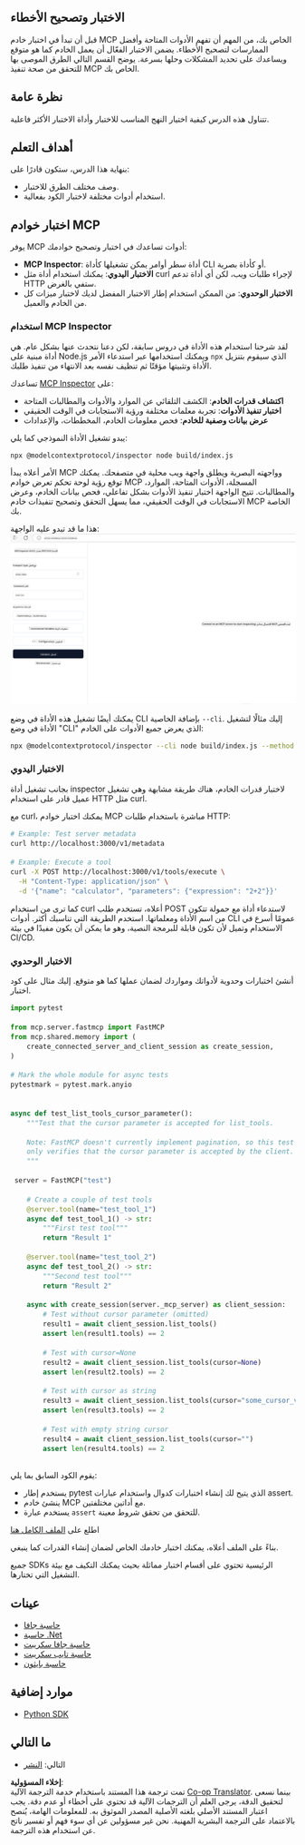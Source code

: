 <!--
CO_OP_TRANSLATOR_METADATA:
{
  "original_hash": "4e34e34e84f013e73c7eaa6d09884756",
  "translation_date": "2025-07-13T21:56:59+00:00",
  "source_file": "03-GettingStarted/08-testing/README.md",
  "language_code": "ar"
}
-->
## الاختبار وتصحيح الأخطاء

قبل أن تبدأ في اختبار خادم MCP الخاص بك، من المهم أن تفهم الأدوات المتاحة وأفضل الممارسات لتصحيح الأخطاء. يضمن الاختبار الفعّال أن يعمل الخادم كما هو متوقع ويساعدك على تحديد المشكلات وحلها بسرعة. يوضح القسم التالي الطرق الموصى بها للتحقق من صحة تنفيذ MCP الخاص بك.

## نظرة عامة

تتناول هذه الدرس كيفية اختيار النهج المناسب للاختبار وأداة الاختبار الأكثر فاعلية.

## أهداف التعلم

بنهاية هذا الدرس، ستكون قادرًا على:

- وصف مختلف الطرق للاختبار.
- استخدام أدوات مختلفة لاختبار الكود بفعالية.

## اختبار خوادم MCP

يوفر MCP أدوات تساعدك في اختبار وتصحيح خوادمك:

- **MCP Inspector**: أداة سطر أوامر يمكن تشغيلها كأداة CLI أو كأداة بصرية.
- **الاختبار اليدوي**: يمكنك استخدام أداة مثل curl لإجراء طلبات ويب، لكن أي أداة تدعم HTTP ستفي بالغرض.
- **الاختبار الوحدوي**: من الممكن استخدام إطار الاختبار المفضل لديك لاختبار ميزات كل من الخادم والعميل.

### استخدام MCP Inspector

لقد شرحنا استخدام هذه الأداة في دروس سابقة، لكن دعنا نتحدث عنها بشكل عام. هي أداة مبنية على Node.js ويمكنك استخدامها عبر استدعاء الأمر `npx` الذي سيقوم بتنزيل الأداة وتثبيتها مؤقتًا ثم تنظيف نفسه بعد الانتهاء من تنفيذ طلبك.

تساعدك [MCP Inspector](https://github.com/modelcontextprotocol/inspector) على:

- **اكتشاف قدرات الخادم**: الكشف التلقائي عن الموارد والأدوات والمطالبات المتاحة
- **اختبار تنفيذ الأدوات**: تجربة معلمات مختلفة ورؤية الاستجابات في الوقت الحقيقي
- **عرض بيانات وصفية للخادم**: فحص معلومات الخادم، المخططات، والإعدادات

يبدو تشغيل الأداة النموذجي كما يلي:

```bash
npx @modelcontextprotocol/inspector node build/index.js
```

الأمر أعلاه يبدأ MCP وواجهته البصرية ويطلق واجهة ويب محلية في متصفحك. يمكنك توقع رؤية لوحة تحكم تعرض خوادم MCP المسجلة، الأدوات المتاحة، الموارد، والمطالبات. تتيح الواجهة اختبار تنفيذ الأدوات بشكل تفاعلي، فحص بيانات الخادم، وعرض الاستجابات في الوقت الحقيقي، مما يسهل التحقق وتصحيح تنفيذات خادم MCP الخاصة بك.

هذا ما قد تبدو عليه الواجهة: ![Inspector](../../../../translated_images/connect.141db0b2bd05f096fb1dd91273771fd8b2469d6507656c3b0c9df4b3c5473929.ar.png)

يمكنك أيضًا تشغيل هذه الأداة في وضع CLI بإضافة الخاصية `--cli`. إليك مثالًا لتشغيل الأداة في وضع "CLI" الذي يعرض جميع الأدوات على الخادم:

```sh
npx @modelcontextprotocol/inspector --cli node build/index.js --method tools/list
```

### الاختبار اليدوي

بجانب تشغيل أداة inspector لاختبار قدرات الخادم، هناك طريقة مشابهة وهي تشغيل عميل قادر على استخدام HTTP مثل curl.

مع curl، يمكنك اختبار خوادم MCP مباشرة باستخدام طلبات HTTP:

```bash
# Example: Test server metadata
curl http://localhost:3000/v1/metadata

# Example: Execute a tool
curl -X POST http://localhost:3000/v1/tools/execute \
  -H "Content-Type: application/json" \
  -d '{"name": "calculator", "parameters": {"expression": "2+2"}}'
```

كما ترى من استخدام curl أعلاه، تستخدم طلب POST لاستدعاء أداة مع حمولة تتكون من اسم الأداة ومعلماتها. استخدم الطريقة التي تناسبك أكثر. أدوات CLI عمومًا أسرع في الاستخدام وتميل لأن تكون قابلة للبرمجة النصية، وهو ما يمكن أن يكون مفيدًا في بيئة CI/CD.

### الاختبار الوحدوي

أنشئ اختبارات وحدوية لأدواتك ومواردك لضمان عملها كما هو متوقع. إليك مثال على كود اختبار.

```python
import pytest

from mcp.server.fastmcp import FastMCP
from mcp.shared.memory import (
    create_connected_server_and_client_session as create_session,
)

# Mark the whole module for async tests
pytestmark = pytest.mark.anyio


async def test_list_tools_cursor_parameter():
    """Test that the cursor parameter is accepted for list_tools.

    Note: FastMCP doesn't currently implement pagination, so this test
    only verifies that the cursor parameter is accepted by the client.
    """

 server = FastMCP("test")

    # Create a couple of test tools
    @server.tool(name="test_tool_1")
    async def test_tool_1() -> str:
        """First test tool"""
        return "Result 1"

    @server.tool(name="test_tool_2")
    async def test_tool_2() -> str:
        """Second test tool"""
        return "Result 2"

    async with create_session(server._mcp_server) as client_session:
        # Test without cursor parameter (omitted)
        result1 = await client_session.list_tools()
        assert len(result1.tools) == 2

        # Test with cursor=None
        result2 = await client_session.list_tools(cursor=None)
        assert len(result2.tools) == 2

        # Test with cursor as string
        result3 = await client_session.list_tools(cursor="some_cursor_value")
        assert len(result3.tools) == 2

        # Test with empty string cursor
        result4 = await client_session.list_tools(cursor="")
        assert len(result4.tools) == 2
    
```

يقوم الكود السابق بما يلي:

- يستخدم إطار pytest الذي يتيح لك إنشاء اختبارات كدوال واستخدام عبارات assert.
- ينشئ خادم MCP مع أداتين مختلفتين.
- يستخدم عبارة `assert` للتحقق من تحقق شروط معينة.

اطلع على [الملف الكامل هنا](https://github.com/modelcontextprotocol/python-sdk/blob/main/tests/client/test_list_methods_cursor.py)

بناءً على الملف أعلاه، يمكنك اختبار خادمك الخاص لضمان إنشاء القدرات كما ينبغي.

جميع SDKs الرئيسية تحتوي على أقسام اختبار مماثلة بحيث يمكنك التكيف مع بيئة التشغيل التي تختارها.

## عينات

- [حاسبة جافا](../samples/java/calculator/README.md)
- [حاسبة .Net](../../../../03-GettingStarted/samples/csharp)
- [حاسبة جافا سكريبت](../samples/javascript/README.md)
- [حاسبة تايب سكريبت](../samples/typescript/README.md)
- [حاسبة بايثون](../../../../03-GettingStarted/samples/python)

## موارد إضافية

- [Python SDK](https://github.com/modelcontextprotocol/python-sdk)

## ما التالي

- التالي: [النشر](../09-deployment/README.md)

**إخلاء المسؤولية**:  
تمت ترجمة هذا المستند باستخدام خدمة الترجمة الآلية [Co-op Translator](https://github.com/Azure/co-op-translator). بينما نسعى لتحقيق الدقة، يرجى العلم أن الترجمات الآلية قد تحتوي على أخطاء أو عدم دقة. يجب اعتبار المستند الأصلي بلغته الأصلية المصدر الموثوق به. للمعلومات الهامة، يُنصح بالاعتماد على الترجمة البشرية المهنية. نحن غير مسؤولين عن أي سوء فهم أو تفسير ناتج عن استخدام هذه الترجمة.